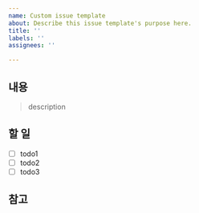 ```yaml
---
name: Custom issue template
about: Describe this issue template's purpose here.
title: ''
labels: ''
assignees: ''

---
```


## 내용

> description

## 할 일
- [ ] todo1
- [ ] todo2
- [ ] todo3

## 참고
